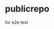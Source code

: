 # publicrepo
for e2e test




































































































































































































































































































































































































































































































































































































































































































































































































































































































































































































































































































































































































































































































































































































































































































































































































































































































































































































































































































































































































































































































































































































































































































































































































































































































































































































